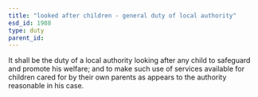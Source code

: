 ```yaml
---
title: "looked after children - general duty of local authority"
esd_id: 1988
type: duty
parent_id:  
---
```


It shall be the duty of a local authority looking after any child to safeguard and promote his welfare; and to make such use of services available for children cared for by their own parents as appears to the authority reasonable in his case.

